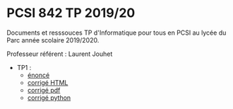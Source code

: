 # PCSI 842 TP 2019/20

Documents et resssouces TP d'Informatique pour tous en PCSI au lycée du Parc année scolaire 2019/2020.

Professeur référent : Laurent Jouhet

* TP1 :
  - [énoncé](TP-01-02/I1-TP-01-02-Introduction-sujet.pdf)
  - [corrigé HTML](TP-01-02/I1-TP-01-02-Introduction-corrige.html)
  - [corrigé pdf](TP-01-02/I1-TP-01-02-Introduction-corrige.pdf)
  - [corrigé python](TP-01-02/I1-TP-01-02-Introduction-corrige.py)
